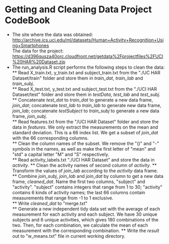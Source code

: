 Getting and Cleaning Data Project CodeBook
=================================================
  
* The site where the data was obtained:  
http://archive.ics.uci.edu/ml/datasets/Human+Activity+Recognition+Using+Smartphones      
The data for the project:  
https://d396qusza40orc.cloudfront.net/getdata%2Fprojectfiles%2FUCI%20HAR%20Dataset.zip  
* The run_analysis.R script performs the following steps to clean the data:   
 ** Read X_train.txt, y_train.txt and subject_train.txt from the "./UC HAR Dataset/train" folder and store them in *train_dat*, *train_lab* and *train_subj*.      
 ** Read X_test.txt, y_test.txt and subject_test.txt from the "./UCI HAR Dataset/test" folder and store them in *testData*, *test_lab* and *test_subj*.  
 ** Concatenate *test_dat* to *train_dat* to generate a new data frame, *join_dat*; concatenate *test_lab* to *train_lab* to generate new data frame, *join_lab*; concatenate *testSubject* to *train_subj* to generate a new data frame, *join_subj*.  
 ** Read features.txt from the "/UCI HAR Dataset" folder and store the data in *features*. We only extract the measurements on the mean and standard deviation. This is a 66 index list. We get a subset of *join_dat* with the 66 corresponding columns.  
 ** Clean the column names of the subset. We remove the "()" and "-" symbols in the names, as well as make the first letter of "mean" and "std" a capital letter "M" and "S" respectively.   
 ** Read activity_labels.txt "./UCI HAR Dataset" and store the data in *activity*.
 ** Clean the activity names of second column of *activity*. 
 ** Transform the values of *join_lab* according to the *activity* data frame.  
 ** Combine *join_subj*, *join_lab* and *join_dat* by column to get a new data frame, *cleaned_dat*. Name the first two columns, "subject" and "activity". "subject" contains integers that range from 1 to 30; "activity" contains 6 kinds of activity names; the last 66 columns contain measurements that range from -1 to 1 exclusive.  
 ** Write *cleaned_dat* to "merge.txt"   
 ** Generate a new independent tidy data set with the average of each measurement for each activity and each subject. We have 30 unique subjects and 6 unique activities, which gives 180 combinations of the two. Then, for each combination, we calculate the mean of each measurement with the corresponding combination. 
 ** Write the *result* out to "w_means.txt" file in current working directory. 
 
